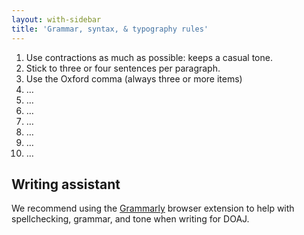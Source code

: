 ```yaml
---
layout: with-sidebar
title: 'Grammar, syntax, & typography rules'
---
```


1. Use contractions as much as possible: keeps a casual tone.
2. Stick to three or four sentences per paragraph.
3. Use the Oxford comma (always three or more items)
4. &hellip;
5. &hellip;
6. &hellip;
7. &hellip;
8. &hellip;
9. &hellip;
10. &hellip;

## Writing assistant

We recommend using the [Grammarly](https://app.grammarly.com/) browser extension to help with spellchecking, grammar, and tone when writing for DOAJ.
